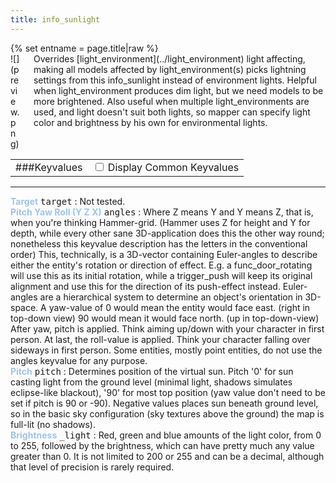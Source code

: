 ```yaml
---
title: info_sunlight
---
```

<div>{% set entname = page.title|raw %}</div>
<div class="container previewimg">
<div class="columns">
<div class="imagepadding column col-auto" markdown="1">![](preview.png)</div>
<div class="column entityentry" markdown="1">Overrides [light_environment](../light_environment) light affecting, making all models affected by light_environment(s) picks lightning settings from this info_sunlight instead of environment lights. Helpful when light_environment produces dim light, but we need models to be more brightened. Also useful when multiple light_environments are used, and light doesn't suit both lights, so mapper can specify light color and brightness by his own for environmental lights.</div>
</div>
</div>
<div>
<table class="titletable">
<tbody>
<tr>
<td markdown="1">###Keyvalues</td>
<td class="titletablecheck" id="checkboxandlabel"><input type="checkbox" id="displaycommon"><label for="displaycommon"> Display Common Keyvalues</label></input></td>
</tr>
</tbody>
</table>
<hr>
<div class="entityentry commonkeys-checkbox" markdown="1">
<span style="color:#9fc5e8;"><b>Target</b></span> <kbd  class="tooltip" data-tooltip="target_destination">target</kbd> :
Not tested.
</div>
<div class="entityentry commonkeys-checkbox" markdown="1">
<span style="color:#9fc5e8;"><b>Pitch Yaw Roll (Y Z X)</b></span> <kbd  class="tooltip" data-tooltip="string">angles</kbd> :
Where Z means Y and Y means Z, that is, when you're thinking Hammer-grid. (Hammer uses Z for height and Y for depth, while every other sane 3D-application does this the other way round; nonetheless this keyvalue description has the letters in the conventional order) This, technically, is a 3D-vector containing Euler-angles to describe either the entity's rotation or direction of effect. E.g. a func_door_rotating will use this as its initial rotation, while a trigger_push will keep its original alignment and use this for the direction of its push-effect instead. Euler-angles are a hierarchical system to determine an object's orientation in 3D-space. A yaw-value of 0 would mean the entity would face east. (right in top-down view) 90 would mean it would face north. (up in top-down-view) After yaw, pitch is applied. Think aiming up/down with your character in first person. At last, the roll-value is applied. Think your character falling over sideways in first person. Some entities, mostly point entities, do not use the angles keyvalue for any purpose.
</div>
<div class="entityentry" markdown="1">
<span style="color:#9fc5e8;"><b>Pitch</b></span> <kbd  class="tooltip" data-tooltip="integer">pitch</kbd> :
Determines position of the virtual sun. Pitch '0' for sun casting light from the ground level (minimal light, shadows simulates eclipse-like blackout), '90' for most top position (yaw value don't need to be set if pitch is 90 or -90). Negative values places sun beneath ground level, so in the basic sky configuration (sky textures above the ground) the map is full-lit (no shadows).
</div>
<div class="entityentry" markdown="1">
<span style="color:#9fc5e8;"><b>Brightness</b></span> <kbd  class="tooltip" data-tooltip="color255">_light</kbd> :
Red, green and blue amounts of the light color, from 0 to 255, followed by the brightness, which can have pretty much any value greater than 0. It is not limited to 200 or 255 and can be a decimal, although that level of precision is rarely required.
</div>
</div>
